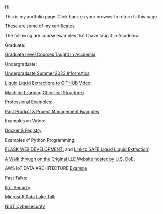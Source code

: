 
Hi,

This is my portfolio page.  Click back on your browser to return to this page. 

[These are some of my certificates](https://www.credly.com/users/victor-karamalis/badges)

The following are course examples that I have taught in Academia:

Graduate:

[Graduate Level Courses Taught in Academia](https://sites.google.com/view/professorvictorkaramalis/home)

Undergraduate:

[Undergraduate Summer 2023 Informatics](https://drive.google.com/file/d/1NIdBAQamyiQ9kURLwXEMlUVIWjF7o4R9/view?usp=drive_link)

[Liquid Liquid Extractions to GITHUB Video:](https://youtu.be/xOdiLc_ESUM)

[Machine Learning Chemical Structures](https://github.com/raver8/ML_chemical)

Professional Examples:

[Past Product & Project Management Examples](https://drive.google.com/drive/folders/0BxSOSNo1SM7MTG1ETWF4OXVHTjQ?resourcekey=0-FsAQ3HGz1hhnb2KGmhbb5w&usp=drive_link)

Examples on Video:

[Docker & Registry](https://youtu.be/cg2aKGrSLcg?si=4Nj_d6DMz5NTQa7B)

Examples of Python Programming:

[FLASK WEB DEVELOPMENT:](https://drive.google.com/file/d/1iyrhAtsQx4dUfj_dyaoOKe_oxo0_mgZI/view?usp=drive_link) and [Link to SAFE Liquid Liquid Extraction](https://app.newrun.development.svc.spin.nersc.org/))

[A Walk through on the Original LLE Website hosted by U.S. DoE.](https://youtu.be/vnlN8itD85k)  

AWS IoT DATA ARCHITECTURE 
[Example](https://drive.google.com/file/d/1NwtlxY2bmPJ5jsNUJ4BtVKmOTWQlbz3r/view?usp=drive_link)

Past Talks:

[IIoT Security](https://drive.google.com/file/d/1vS5sPsAZVrvSqjSLiL-LKliqZRnfcNum/view?usp=sharing)

[Microsoft Data Lake Talk](https://drive.google.com/file/d/15P2cPgTbZYxG3f5Me9Ond4QYcYU81Q03/view?usp=sharing)

[NIST Cybersecurity](https://drive.google.com/file/d/1R4IgkB1Fxmj0BafzzGhKGVU_0hzisP9Z/view?usp=sharing)

